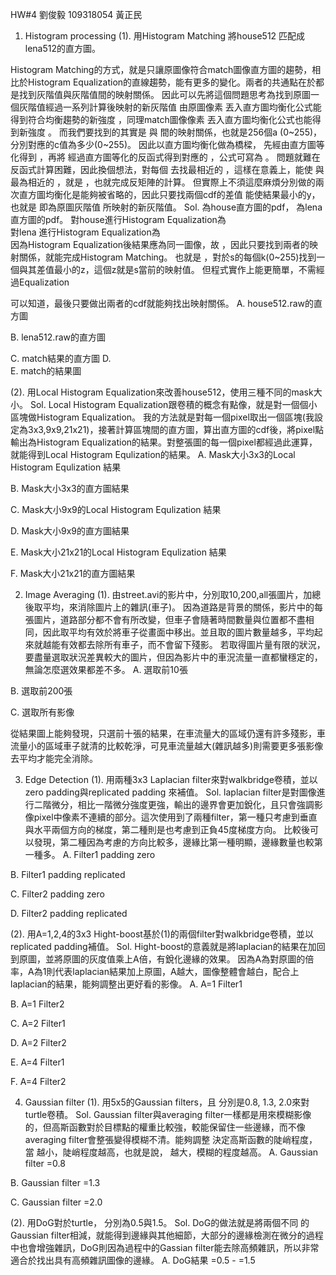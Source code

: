 

HW#4
劉俊毅
109318054
黃正民
 
1.	Histogram processing
(1).	用Histogram Matching 將house512 匹配成lena512的直方圖。
 
Histogram Matching的方式，就是只讓原圖像符合match圖像直方圖的趨勢，相比於Histogram Equalization的直線趨勢，能有更多的變化。兩者的共通點在於都是找到灰階值與灰階值間的映射關係。
因此可以先將這個問題思考為找到原圖一個灰階值經過一系列計算後映射的新灰階值
由原圖像素 丟入直方圖均衡化公式能得到符合均衡趨勢的新強度 ，同理match圖像像素 丟入直方圖均衡化公式也能得到新強度 。
而我們要找到的其實是 與 間的映射關係，也就是256個a (0~255)，分別對應的c值為多少(0~255)。
因此以直方圖均衡化做為橋樑， 先經由直方圖等化得到 ，再將 經過直方圖等化的反函式得到對應的 ，公式可寫為  。
問題就難在反函式計算困難，因此換個想法，對每個 去找最相近的 ，這樣在意義上，能使 與 最為相近的 ，就是 ，也就完成反矩陣的計算。
但實際上不須這麼麻煩分別做的兩次直方圖均衡化是能夠被省略的，因此只要找兩個cdf的差值 能使結果最小的y，也就是 即為原圖灰階值 所映射的新灰階值。
Sol.  為house直方圖的pdf， 為lena直方圖的pdf。
對house進行Histogram Equalization為  
對lena  進行Histogram Equalization為   
因為Histogram Equalization後結果應為同一圖像，故 ，因此只要找到兩者的映射關係，就能完成Histogram Matching。
也就是 ，對於s的每個k(0~255)找到一個與其差值最小的z，這個z就是s當前的映射值。 
但程式實作上能更簡單，不需經過Equalization
  
可以知道，最後只要做出兩者的cdf就能夠找出映射關係。
A.	house512.raw的直方圖
 
B.	lena512.raw的直方圖
 
C.	match結果的直方圖
D.	 
E.	match的結果圖
 
(2).	用Local Histogram Equalization來改善house512，使用三種不同的mask大小。
Sol. Local Histogram Equalization跟卷積的概念有點像，就是對一個個小區塊做Histogram Equalization。
我的方法就是對每一個pixel取出一個區塊(我設定為3x3,9x9,21x21)，接著計算區塊間的直方圖，算出直方圖的cdf後，將pixel點輸出為Histogram Equalization的結果。對整張圖的每一個pixel都經過此運算，就能得到Local Histogram Equlization的結果。
A.	Mask大小3x3的Local Histogram Equlization 結果
 
B.	Mask大小3x3的直方圖結果
 
C.	Mask大小9x9的Local Histogram Equlization 結果
 
D.	Mask大小9x9的直方圖結果
 
E.	Mask大小21x21的Local Histogram Equlization 結果
 
F.	Mask大小21x21的直方圖結果
 
2.	Image Averaging
(1).	由street.avi的影片中，分別取10,200,all張圖片，加總後取平均，來消除圖片上的雜訊(車子)。
因為道路是背景的關係，影片中的每張圖片，道路部分都不會有所改變，但車子會隨著時間數量與位置都不盡相同，因此取平均有效於將車子從畫面中移出。並且取的圖片數量越多，平均起來就越能有效都去除所有車子，而不會留下殘影。
若取得圖片量有限的狀況，要盡量選取狀況差異較大的圖片，但因為影片中的車況流量一直都蠻穩定的，無論怎麼選效果都差不多。
A.	選取前10張
 
B.	選取前200張
 
C.	選取所有影像
 

從結果圖上能夠發現，只選前十張的結果，在車流量大的區域仍還有許多殘影，車流量小的區域車子就清的比較乾淨，可見車流量越大(雜訊越多)則需要更多張影像去平均才能完全消除。


3.	Edge Detection
(1).	用兩種3x3 Laplacian filter來對walkbridge卷積，並以zero padding與replicated padding 來補值。
Sol. laplacian filter是對圖像進行二階微分，相比一階微分強度更強，輸出的邊界會更加銳化，且只會強調影像pixel中像素不連續的部分。這次使用到了兩種filter，第一種只考慮到垂直與水平兩個方向的梯度，第二種則是也考慮到正負45度梯度方向。
比較後可以發現，第二種因為考慮的方向比較多，邊緣比第一種明顯，邊緣數量也較第一種多。
A.	Filter1 padding zero
 
B.	Filter1 padding replicated
 
C.	Filter2 padding zero
 
D.	Filter2 padding replicated
 
(2).	用A=1,2,4的3x3 Hight-boost基於(1)的兩個filter對walkbridge卷積，並以replicated padding補值。
Sol. Hight-boost的意義就是將laplacian的結果在加回到原圖，並將原圖的灰度值乘上A倍，有銳化邊緣的效果。
因為A為對原圖的倍率，A為1則代表laplacian結果加上原圖，A越大，圖像整體會越白，配合上laplacian的結果，能夠調整出更好看的影像。
A.	A=1 Filter1
 
B.	A=1 Filter2
 
C.	A=2 Filter1
 
D.	A=2 Filter2
 
E.	A=4 Filter1
 
F.	A=4 Filter2
 
4.	Gaussian filter 
(1).	用5x5的Gaussian filters，且 分別是0.8, 1.3, 2.0來對turtle卷積。
Sol. Gaussian filter與averaging filter一樣都是用來模糊影像的，但高斯函數對於目標點的權重比較強，較能保留住一些邊緣，而不像averaging filter會整張變得模糊不清。能夠調整 決定高斯函數的陡峭程度，當 越小，陡峭程度越高，也就是說， 越大，模糊的程度越高。
A.	Gaussian filter  =0.8
 
B.	Gaussian filter  =1.3
 
C.	Gaussian filter  =2.0
 
(2).	用DoG對於turtle，  分別為0.5與1.5。
Sol. DoG的做法就是將兩個不同 的Gaussian filter相減，就能得到邊緣與其他細節，大部分的邊緣檢測在微分的過程中也會增強雜訊，DoG則因為過程中的Gassian filter能去除高頻雜訊，所以非常適合於找出具有高頻雜訊圖像的邊緣。
A.	DoG結果  =0.5 -  =1.5
 
